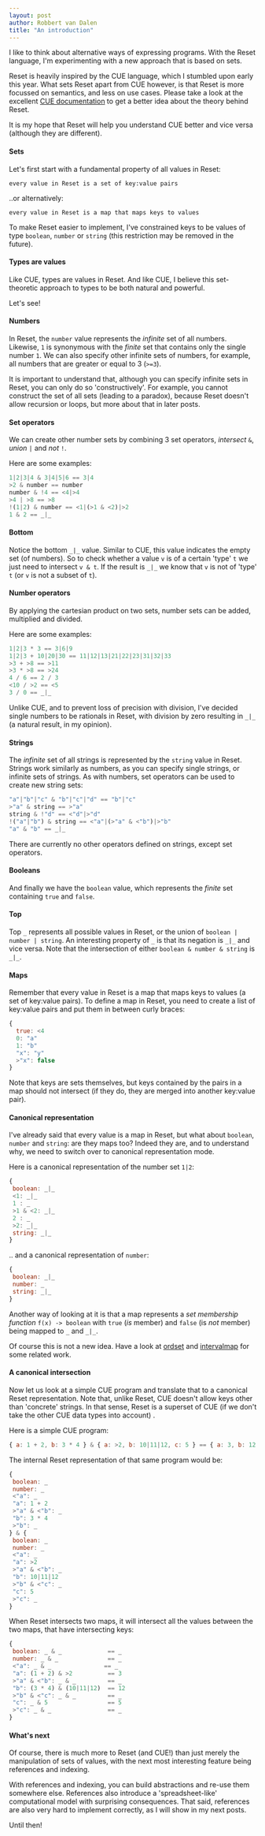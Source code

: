 ```yaml
---
layout: post
author: Robbert van Dalen
title: "An introduction"
---
```

I like to think about alternative ways of expressing programs.
With the Reset language, I'm experimenting with a new approach that is based on sets.

Reset is heavily inspired by the CUE language, which I stumbled upon early this year.
What sets Reset apart from CUE however, is that Reset is more focussed on semantics, and less on use cases.
Please take a look at the excellent [CUE documentation](https://cuelang.org/docs/concepts/logic/) to get a 
better idea about the theory behind Reset. 

It is my hope that Reset will help you understand CUE better and vice versa (although they are different).


#### Sets
Let's first start with a fundamental property of all values in Reset:

`every value in Reset is a set of key:value pairs`

..or alternatively: 

`every value in Reset is a map that maps keys to values`

To make Reset easier to implement, I've constrained keys to be values of type `boolean`, `number` or `string`
(this restriction may be removed in the future).

#### Types are values
Like CUE, types are values in Reset. 
And like CUE, I believe this set-theoretic approach to types to be both natural and powerful.

Let's see!
                                                                                         
#### Numbers
In Reset, the `number` value represents the *infinite* set of all numbers. 
Likewise, `1` is synonymous with the *finite* set that contains only the single number `1`.
We can also specify other infinite sets of numbers, for example, all numbers that are greater or equal to 3 (`>=3`).

It is important to understand that, although you can specify infinite sets in Reset, you can only do so 'constructively'.
For example, you cannot construct the set of all sets (leading to a paradox), 
because Reset doesn't allow recursion or loops, but more about that in later posts.

#### Set operators
We can create other number sets by combining 3 set operators, *intersect* `&`, *union* `|` and *not* `!`.

Here are some examples:
```javascript
1|2|3|4 & 3|4|5|6 == 3|4
>2 & number == number
number & !4 == <4|>4
>4 | >8 == >8
!(1|2) & number == <1|(>1 & <2)|>2
1 & 2 == _|_
```           

#### Bottom
Notice the bottom `_|_` value. Similar to CUE, this value indicates the empty set (of numbers).
So to check whether a value `v` is of a certain 'type' `t` we just need to intersect `v & t`.
If the result is `_|_` we know that `v` is not of 'type' `t` (or `v` is not a subset of `t`).

#### Number operators
By applying the cartesian product on two sets, number sets can be added, multiplied and divided. 

Here are some examples:
```javascript
1|2|3 * 3 == 3|6|9
1|2|3 + 10|20|30 == 11|12|13|21|22|23|31|32|33
>3 + >8 == >11
>3 * >8 == >24
4 / 6 == 2 / 3
<10 / >2 == <5
3 / 0 == _|_
```
Unlike CUE, and to prevent loss of precision with division, I've decided single numbers to be rationals in Reset,
with division by zero resulting in `_|_` (a natural result, in my opinion).

#### Strings
The *infinite* set of all strings is represented by the `string` value in Reset.
Strings work similarly as numbers, as you can specify single strings, or infinite sets of strings.
As with numbers, set operators can be used to create new string sets:

```javascript
"a"|"b"|"c" & "b"|"c"|"d" == "b"|"c"
>"a" & string == >"a"
string & !"d" == <"d"|>"d"
!("a"|"b") & string == <"a"|(>"a" & <"b")|>"b" 
"a" & "b" == _|_
```
               
There are currently no other operators defined on strings, except set operators.

#### Booleans
And finally we have the  `boolean` value, which represents the *finite* set containing `true` and `false`. 

#### Top
Top `_` represents all possible values in Reset, or the union of `boolean | number | string`. 
An interesting property of `_` is that its negation is `_|_` and vice versa.
Note that the intersection of either `boolean & number & string` is `_|_`.

#### Maps
Remember that every value in Reset is a map that maps keys to values (a set of key:value pairs). To define a
map in Reset, you need to create a list of key:value pairs and put them in between curly braces:

```javascript
{
  true: <4
  0: "a"
  1: "b"
  "x": "y"
  >"x": false
}
```
Note that keys are sets themselves, but keys contained by the pairs in a map should not intersect (if they do, they are merged into another key:value pair).

#### Canonical representation
I've already said that every value is a map in Reset, but what about `boolean`, `number` and `string`: are they maps too?
Indeed they are, and to understand why, we need to switch over to canonical representation mode.

Here is a canonical representation of the number set `1|2`:
```javascript
{
 boolean: _|_
 <1: _|_
 1 : _
 >1 & <2: _|_
 2 : _
 >2: _|_
 string: _|_
}
```
.. and a canonical representation of `number`:
```javascript
{
 boolean: _|_
 number: _
 string: _|_
}
```
Another way of looking at it is that a map represents a *set membership function* `f(x) -> boolean` 
with `true` (*is* member) and `false` (is *not* member) being mapped to `_` and `_|_`.

Of course this is not a new idea. Have a look at [ordset](https://github.com/earogov/ordset) and [intervalmap](https://github.com/rklaehn/intervalset/blob/master/IntervalMap.md) for some related work.

#### A canonical intersection
Now let us look at a simple CUE program and translate that to a canonical Reset representation. Note that, unlike Reset, CUE doesn't allow
keys other than 'concrete' strings. In that sense, Reset is a superset of CUE (if we don't take the other CUE data types into account)
.

Here is a simple CUE program:
```javascript 
{ a: 1 + 2, b: 3 * 4 } & { a: >2, b: 10|11|12, c: 5 } == { a: 3, b: 12, c: 5 }
```
The internal Reset representation of that same program would be:
```javascript
{
 boolean: _
 number: _
 <"a": _
 "a": 1 + 2
 >"a" & <"b": _
 "b": 3 * 4
 >"b": _
} & {
 boolean: _
 number: _
 <"a": _
 "a": >2
 >"a" & <"b": _
 "b": 10|11|12
 >"b" & <"c": _
 "c": 5
 >"c": _
}
```
When Reset intersects two maps, it will intersect all the values between the two maps, that have intersecting keys:

```javascript
{
 boolean: _ & _             == _
 number: _ & _              == _
 <"a": _ & _               == _
 "a": (1 + 2) & >2          == 3
 >"a" & <"b": _ & _         == _
 "b": (3 * 4) & (10|11|12)  == 12
 >"b" & <"c": _ & _         == _
 "c": _ & 5                 == 5
 >"c": _ & _                == _
}
```
#### What's next
Of course, there is much more to Reset (and CUE!) than just merely the manipulation of sets of values, with the next most interesting feature being references and indexing.

With references and indexing, you can build abstractions and re-use them somewhere else. 
References also introduce a 'spreadsheet-like' computational model with surprising consequences. That said, references are also very hard to implement correctly,
as I will show in my next posts.

Until then!